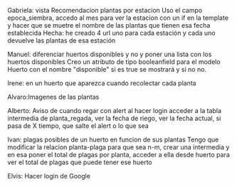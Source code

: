Gabriela: vista Recomendacion plantas por estacion
    Uso el campo epoca_siembra, accedo al mes para ver la estacion con un if en la template y hacer que se muetre el nombre de las plantas que tienen esa fecha establecida
    Hecha: he creado 4 url uno para cada estación y cada uno devuelve las plantas de esa estación


Manuel: diferenciar  huertos disponibles y no y poner una lista con los huertos disponibles
    Creo un atributo de tipo booleanfield para el modelo Huerto con el nombre "disponible" si es true se mostrará y si no no.


Irene: en un huerto que aparezca cuando recolectar cada planta


Alvaro:Imagenes de las plantas 


Alberto: Aviso de cuando regar con alert al hacer login
    acceder a la tabla intermedia de planta_regada, ver la fecha de riego, ver la fecha actual, si pasa de X tiempo, que salte el alert o lo que sea

Ivan: plagas posibles de un huerto en funcion de sus plantas
    Tengo que modificar la relacion planta-plaga para que sea n-m, crear una intermedia y en esa poner el total de plagas por planta, acceder a ella desde huerto para ver el total de plagas que puede tener ese huerto

Elvis: Hacer login de Google